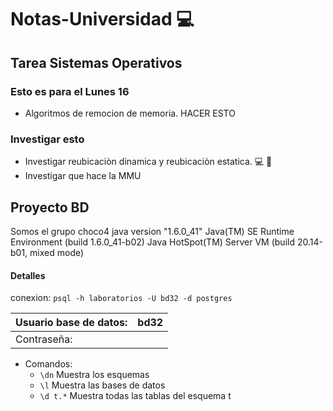 # Notas-Universidad :computer:

## Tarea Sistemas Operativos

### Esto es para el Lunes 16
- Algoritmos de remocion de memoria. HACER ESTO

### Investigar esto
- Investigar reubicaciòn dinamica y reubicaciòn estatica. :computer: :pizza:
- Investigar que hace la MMU

## Proyecto BD
Somos el grupo choco4
java version "1.6.0_41"
Java(TM) SE Runtime Environment (build 1.6.0_41-b02)
Java HotSpot(TM) Server VM (build 20.14-b01, mixed mode)

#### Detalles
conexion: `psql -h laboratorios -U bd32 -d postgres`

Usuario base de datos:  | bd32
----------------------- | --------------------
Contraseña:             |

- Comandos:
  - `\dn` Muestra los esquemas
  - `\l` Muestra las bases de datos
  - `\d t.*` Muestra todas las tablas del esquema t
